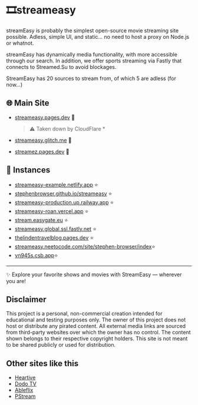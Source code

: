 # 🎞️streameasy
streamEasy is probably the simplest open-source movie streaming site possible. 
Adless, simple UI, and static... no need to host a proxy on Node.js or whatnot.

streamEasy has dynamically media functionality, with more accessible through our search. In addition, we offer sports streaming via Fastly that connects to Streamed.Su to avoid blockages.

StreamEasy has 20 sources to stream from, of which 5 are adless (for now...)

## 🌐 Main Site
- [streameasy.pages.dev](https://streameasy.pages.dev) 🌟
  > ⚠️ Taken down by CloudFlare *

- [streameasy.glitch.me](https://streameasy.glitch.me) 🌟
- [streamez.pages.dev](https://streamez.pages.dev) 🌟
## 🚀 Instances
- [streameasy-example.netlify.app](https://streameasy-example.netlify.app) ⭐   
- [stephenbrowser.github.io/streameasy](https://stephenbrowser.github.io/streameasy) ⭐  
- [streameasy-production.up.railway.app](https://streameasy-production.up.railway.app) ⭐  
- [streameasy-roan.vercel.app](https://streameasy-roan.vercel.app) ⭐  
- [stream.easygate.eu](https://stream.easygate.eu) ⭐
- [streameasy.global.ssl.fastly.net](streameasy.global.ssl.fastly.net) ⭐
- [thelindentravelblog.pages.dev](https://thelindentravelblog.pages.dev) ⭐
- [streameasy.neetocode.com/site/stephen-browser/index](https://streameasy.neetocode.com/site/stephen-browser/index)⭐
- [vn945s.csb.app](https://vn945s.csb.app/)⭐

---

✨ Explore your favorite shows and movies with StreamEasy — wherever you are!

## Disclaimer
This project is a personal, non-commercial creation intended for educational and testing purposes only. The owner of this project does not host or distribute any pirated content. All external media links are sourced from third-party websites over which the owner has no control. The content shown belongs to their respective copyright holders. This site is not meant to be shared publicly or used for distribution.

## Other sites like this
- [Heartive](https://heartive-us4.pages.dev)
- [Dodo TV](https://dodo-tv.live)
- [Ableflix](https://ableflix.cc)
- [PStream](https://pstream.org)
